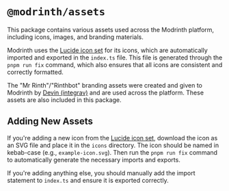 # `@modrinth/assets`

This package contains various assets used across the Modrinth platform, including icons, images, and branding materials.

Modrinth uses the [Lucide icon set](https://lucide.dev/) for its icons, which are automatically imported and exported in the `index.ts` file. This file is generated through the `pnpm run fix` command, which also ensures that all icons are consistent and correctly formatted.

The "Mr Rinth"/"Rinthbot" branding assets were created and given to Modrinth by [Devin (integrav)](https://github.com/intergrav) and are used across the platform. These assets are also included in this package.

## Adding New Assets

If you're adding a new icon from the [Lucide icon set](https://lucide.dev/), download the icon as an SVG file and place it in the `icons` directory. The icon should be named in kebab-case (e.g., `example-icon.svg`). Then run the `pnpm run fix` command to automatically generate the necessary imports and exports.

If you're adding anything else, you should manually add the import statement to `index.ts` and ensure it is exported correctly.